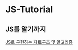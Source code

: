 # JS-Tutorial
JS를 알기까지
---

[JS로 구현하는 자료구조 및 알고리즘](https://github.com/trekhleb/javascript-algorithms/blob/master/README.ko-KR.md)
